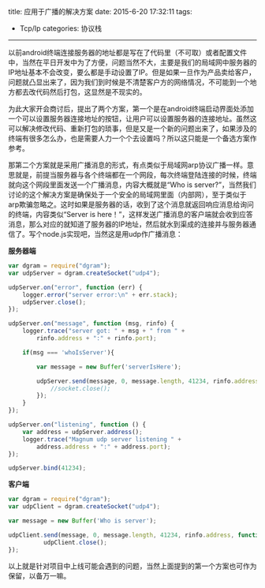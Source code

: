 title: 应用于广播的解决方案
date: 2015-6-20 17:32:11
tags:
- Tcp/Ip
categories: 协议栈
---

以前android终端连接服务器的地址都是写在了代码里（不可取）或者配置文件中，当然在平日开发中为了方便，问题当然不大，主要是我们的局域网中服务器的IP地址基本不会改变，要么都是手动设置了IP。但是如果一旦作为产品卖给客户，问题就凸显出来了，因为我们到时候是不清楚客户方的网络情况，不可能到一个地方都去改代码然后打包，这显然是不现实的。<!-- more -->

为此大家开会商讨后，提出了两个方案，第一个是在android终端启动界面处添加一个可以设置服务器连接地址的按钮，让用户可以设置服务器的连接地址。虽然这可以解决修改代码、重新打包的琐事，但是又是一个新的问题出来了，如果涉及的终端有很多怎么办，也是需要人力一个个去设置吗？所以这只能是一个备选方案作参考。

那第二个方案就是采用广播消息的形式，有点类似于局域网arp协议广播一样。意思就是，前提当服务器与各个终端都在一个网段，每次终端登陆连接的时候，终端就向这个网段里面发送一个广播消息，内容大概就是“Who is server?”，当然我们讨论的这个解决方案是确保处于一个安全的局域网里面（内部网），至于类似于arp欺骗忽略之。这时如果是服务器的话，收到了这个消息就返回响应消息给询问的终端，内容类似“Server is here！”，这样发送广播消息的客户端就会收到应答消息，那么对应的就知道了服务器的IP地址，然后就水到渠成的连接并与服务器通信了。写个node.js实现吧，当然这是用udp作广播消息：

**服务器端**

```javascript
var dgram = require("dgram");
var udpServer = dgram.createSocket("udp4");

udpServer.on("error", function (err) {
    logger.error("server error:\n" + err.stack);
    udpServer.close();
});

udpServer.on("message", function (msg, rinfo) {
    logger.trace("server got: " + msg + " from " +
        rinfo.address + ":" + rinfo.port);

    if(msg === 'whoIsServer'){

        var message = new Buffer('serverIsHere');

        udpServer.send(message, 0, message.length, 41234, rinfo.address, function(err, bytes) {
            //socket.close();
        });
    }
});

udpServer.on("listening", function () {
    var address = udpServer.address();
    logger.trace("Magnum udp server listening " +
        address.address + ":" + address.port);
});

udpServer.bind(41234);
```

**客户端**

```javascript
var dgram = require("dgram");
var udpClient = dgram.createSocket("udp4");

var message = new Buffer('Who is server');

udpClient.send(message, 0, message.length, 41234, rinfo.address, function(err, bytes) {
          udpClient.close();
});
```

以上就是针对项目中上线可能会遇到的问题，当然上面提到的第一个方案也可作为保留，以备万一嘛。